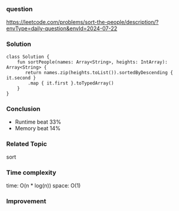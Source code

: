 ### question
https://leetcode.com/problems/sort-the-people/description/?envType=daily-question&envId=2024-07-22

### Solution
```
class Solution {
    fun sortPeople(names: Array<String>, heights: IntArray): Array<String> {
       return names.zip(heights.toList()).sortedByDescending { it.second }
		.map { it.first }.toTypedArray()
    }
}
```
### Conclusion
- Runtime beat 33% 
- Memory beat 14%

### Related Topic
sort

### Time complexity
time: O(n * log(n))
space: O(1)

### Improvement
